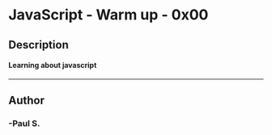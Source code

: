 # JavaScript - Warm up - 0x00 
## Description 
#### Learning about javascript
 --- 
## Author 
### -Paul S.